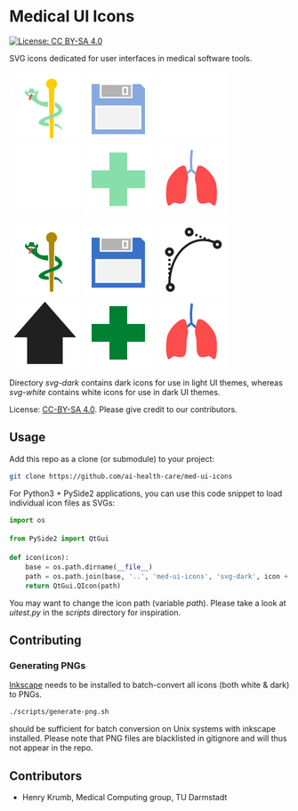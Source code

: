 # Medical UI Icons

[![License: CC BY-SA 4.0](https://img.shields.io/badge/License-CC%20BY--SA%204.0-lightgrey.svg)](https://creativecommons.org/licenses/by-sa/4.0/)

SVG icons dedicated for user interfaces in medical software tools.

![](svg-white/icon-asclepius.svg)
![](svg-white/action-save.svg)
![](svg-white/tool-bezier.svg)
![](svg-white/arrow-up.svg)
![](svg-white/icon-cross.svg)
![](svg-white/organ-lung.svg)

![](svg-dark/icon-asclepius.svg)
![](svg-dark/action-save.svg)
![](svg-dark/tool-bezier.svg)
![](svg-dark/arrow-up.svg)
![](svg-dark/icon-cross.svg)
![](svg-dark/organ-lung.svg)

Directory *svg-dark* contains dark icons for use in light UI themes, whereas
*svg-white* contains white icons for use in dark UI themes.

License: [CC-BY-SA 4.0](http://creativecommons.org/licenses/by-sa/4.0).
Please give credit to our contributors.

## Usage

Add this repo as a clone (or submodule) to your project:

```bash
git clone https://github.com/ai-health-care/med-ui-icons
```

For Python3 + PySide2 applications, you can use this code snippet to load
individual icon files as SVGs:

```python
import os

from PySide2 import QtGui

def icon(icon):
    base = os.path.dirname(__file__)
    path = os.path.join(base, '..', 'med-ui-icons', 'svg-dark', icon + '.svg')
    return QtGui.QIcon(path)
```

You may want to change the icon path (variable *path*).
Please take a look at *uitest.py* in the *scripts* directory for inspiration.


## Contributing

### Generating PNGs

[Inkscape](https://inkscape.org) needs to be installed to batch-convert
all icons (both white & dark) to PNGs.

```bash
./scripts/generate-png.sh
```

should be sufficient for batch conversion on Unix systems with inkscape
installed.
Please note that PNG files are blacklisted in gitignore and will thus not
appear in the repo.


## Contributors

* Henry Krumb, Medical Computing group, TU Darmstadt
